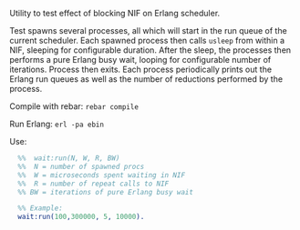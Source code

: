 Utility to test effect of blocking NIF on Erlang scheduler.

Test spawns several processes, all which will start in the run queue
of the current scheduler. Each spawned process then calls `usleep`
from within a NIF, sleeping for configurable duration. After the
sleep, the processes then performs a pure Erlang busy wait, looping
for configurable number of iterations. Process then exits.  Each
process periodically prints out the Erlang run queues as well as the
number of reductions performed by the process.

Compile with rebar: `rebar compile`

Run Erlang: `erl -pa ebin`

Use:
```erlang
  %%  wait:run(N, W, R, BW)
  %%  N = number of spawned procs
  %%  W = microseconds spent waiting in NIF
  %%  R = number of repeat calls to NIF
  %% BW = iterations of pure Erlang busy wait

  %% Example:
  wait:run(100,300000, 5, 10000).
```
